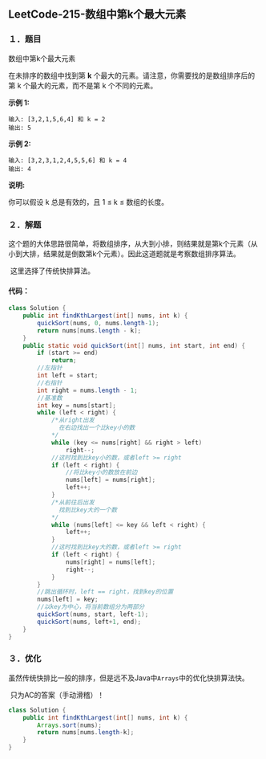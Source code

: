 ## LeetCode-215-数组中第k个最大元素

### １．题目

数组中第k个最大元素

在未排序的数组中找到第 **k** 个最大的元素。请注意，你需要找的是数组排序后的第 k 个最大的元素，而不是第 k 个不同的元素。

**示例 1:**

```
输入: [3,2,1,5,6,4] 和 k = 2
输出: 5
```

**示例 2:**

```
输入: [3,2,3,1,2,4,5,5,6] 和 k = 4
输出: 4
```

**说明:**

你可以假设 k 总是有效的，且 1 ≤ k ≤ 数组的长度。

### ２．解题

​	这个题的大体思路很简单，将数组排序，从大到小排，则结果就是第k个元素（从小到大排，结果就是倒数第k个元素）。因此这道题就是考察数组排序算法。

​	这里选择了传统快排算法。

#### 	代码：

```java
class Solution {
    public int findKthLargest(int[] nums, int k) {
        quickSort(nums, 0, nums.length-1);
        return nums[nums.length - k];
    }
    public static void quickSort(int[] nums, int start, int end) {
        if (start >= end) 
            return;
        //左指针
        int left = start;
        //右指针
        int right = nums.length - 1;
        //基准数
        int key = nums[start];   
        while (left < right) {
            /*从right出发
              在右边找出一个比key小的数
            */
            while (key <= nums[right] && right > left) 
                right--;
            //这时找到比key小的数，或者left >= right
            if (left < right) {
                //将比key小的数放在前边
                nums[left] = nums[right]; 
                left++;
            }
            /*从前往后出发
              找到比key大的一个数
            */
            while (nums[left] <= key && left < right) {
                left++;
            }
            //这时找到比key大的数，或者left >= right
            if (left < right) {
                nums[right] = nums[left];
                right--;
            }
        }
        //跳出循环时，left == right，找到key的位置
        nums[left] = key;
        //以key为中心，将当前数组分为两部分
        quickSort(nums, start, left-1);
        quickSort(nums, left+1, end);
    }
}
```

### ３．优化

​	虽然传统快排比一般的排序，但是远不及Java中`Arrays`中的优化快排算法快。

​	只为AC的答案（手动滑稽）！

```java
class Solution {
    public int findKthLargest(int[] nums, int k) {
        Arrays.sort(nums);
        return nums[nums.length-k];
    }
}
```

